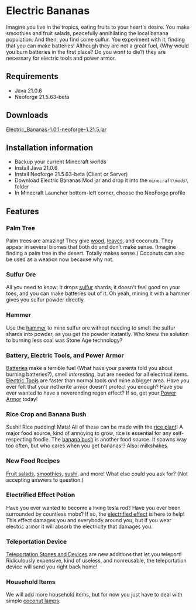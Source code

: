 # Electric Bananas

Imagine you live in the tropics, eating fruits to your heart's 
desire. You make smoothies and fruit salads, peacefully annihilating
the local banana population.  And then, you find some sulfur. You 
experiment with it, finding that you can make batteries! Although 
they are not a great fuel, (Why would you burn batteries in the first
place? Do you _want_ to die?) they are necessary for electric tools and 
power armor. 

## Requirements
- Java 21.0.6
- Neoforge 21.5.63-beta

## Downloads
[Electric_Bananas-1.0.1-neoforge-1.21.5.jar](build/libs/Electric_Bananas-1.0.1-neoforge-1.21.5.jar)

## Installation information
- Backup your current Minecraft worlds
- Install Java 21.0.6
- Install Neoforge 21.5.63-beta (Client or Server)
- Download Electric Bananas Mod jar and drop it into the `minecraft\mods\` folder
- In Minecraft Launcher bottom-left corner, choose the NeoForge profile

## Features

### Palm Tree

Palm trees are amazing! They give
[wood](docs/palm.md), [leaves](docs/palm.md), and coconuts.
 They appear in several biomes that both do and don't make sense. (Imagine finding a palm
tree in the desert. Totally makes sense.) Coconuts can also be used as a weapon now
because why not.

### Sulfur Ore

All you need to know: it drops [sulfur](docs/sulfur.md) shards, it doesn't feel good on
your toes, and you can make batteries out of it. Oh yeah, mining it
with a hammer gives you sulfur powder directly.

### Hammer
Use the [hammer](docs/hammer.md) to mine sulfur ore without needing to smelt the sulfur
shards into powder, as you get the powder instantly. Who knew the 
solution to burning less coal was Stone Age technology?

### Battery, Electric Tools, and Power Armor
[Batteries](docs/electric_stuff.md) make a terrible fuel (What have your parents told you about burning 
batteries?), smell _interesting_, but are needed for all electrical 
items. [Electric Tools](docs/electric_stuff.md) are faster than normal tools _and_ mine a bigger area. Have you ever
felt that your netherite armor doesn't protect you enough? Have you ever wanted to have a neverending regen effect?
If so, get your [Power Armor](docs/electric_stuff.md) today!

### Rice Crop and Banana Bush
Sushi! Rice pudding! Mats! All of these can be made with the  [rice plant](docs/plants.md)! 
A major food source, kind of annoying to grow,
rice is essential for any self-respecting foodie.  The 
[banana bush](docs/plants.md) is another food source. It spawns way too often, 
but who cares when you get bananas!? Also: milkshakes.

### New Food Recipes
[Fruit salads](docs/food.md), [smoothies](docs/food.md), [sushi](docs/food.md), and more! What else could you ask for? 
(Not accepting answers to question.) 

### Electrified Effect Potion
Have you ever wanted to become a living tesla rod? Have you ever been surrounded by countless mobs? If so, the 
[electrified effect](docs/electrified_effect.md) is here to help! This effect damages you and everybody around you,
but if you wear electric armor it will absorb the electricity that damages you.

### Teleportation Device
[Teleportation Stones and Devices](docs/teleportation.md) are new additions that
let you teleport! Ridiculously expensive, kind of useless, and nonreusable, the
teleportation device will send you right back home!

### Household Items
We will add more household items, but for now you just have to deal with simple [coconut lamps](docs/palm).

